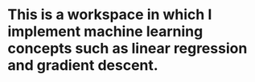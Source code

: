 # This is a workspace in which I implement machine learning concepts such as linear regression and gradient descent.
